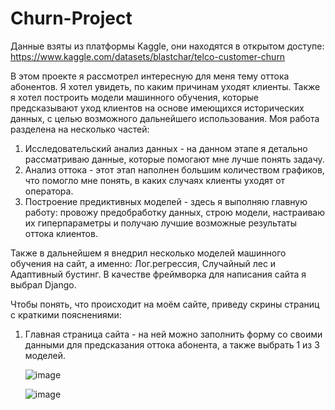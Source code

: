# Churn-Project
Данные взяты из платформы Kaggle, они находятся в открытом доступе: https://www.kaggle.com/datasets/blastchar/telco-customer-churn

В этом проекте я рассмотрел интересную для меня тему оттока абонентов. Я хотел увидеть, по каким причинам уходят клиенты. Также я хотел построить модели машинного обучения, которые предсказывают уход клиентов на основе имеющихся исторических данных, с целью возможного дальнейшего использования.
Моя работа разделена на несколько частей:
1) Исследовательский анализ данных - на данном этапе я детально рассматриваю данные, которые помогают мне лучше понять задачу.
2) Анализ оттока - этот этап наполнен большим количеством графиков, что помогло мне понять, в каких случаях клиенты уходят от оператора.
3) Построение предиктивных моделей - здесь я выполняю главную работу: провожу предобработку данных, строю модели, настраиваю их гиперпараметры и получаю лучшие возможные результаты оттока клиентов.


Также в дальнейшем я внедрил несколько моделей машинного обучения на сайт, а именно: Лог.регрессия, Случайный лес и Адаптивный бустинг. В качестве фреймворка для написания сайта я выбрал Django.

Чтобы понять, что происходит на моём сайте, приведу скрины страниц с краткими пояснениями:

1. Главная страница сайта - на ней можно заполнить форму со своими данными для предсказания оттока абонента, а также выбрать 1 из 3 моделей.

   ![image](https://github.com/user-attachments/assets/33736b75-0dab-47d2-941b-9246ac05ac7c)



   ![image](https://github.com/user-attachments/assets/8658a7cf-5ac7-42a7-be94-17950ad70a0a)
